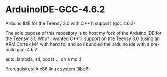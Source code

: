 ArduinoIDE-GCC-4.6.2
====================

Arduino IDE for the Teensy 3.0 with C++11 support (gcc 4.6.2)

The sole pupose of this repository is to host my fork of the Arduino IDE  for the [Teensy 3.0](http://www.kickstarter.com/projects/paulstoffregen/teensy-30-32-bit-arm-cortex-m4-usable-in-arduino-a})
Why? I wanted C++11 support on the Teensy 3.0 (using an ARM Cortex M4 with hard fp)  and so i bundled the arduino ide with a pre-build gcc-4.6.2.

auto, lambda, stl, boost ... on a mc :)

Prerequisites:
A x86 linux system (libc6)
